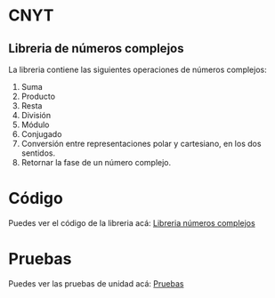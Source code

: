 # CNYT
## Libreria de números complejos
La libreria contiene las siguientes operaciones de números complejos:
1. Suma
2. Producto
3. Resta
4. División
5. Módulo
6. Conjugado
7. Conversión entre representaciones polar y cartesiano, en los dos sentidos.
8. Retornar la fase de un número complejo.

# Código
Puedes ver el código de la libreria acá: [Libreria números complejos](https://github.com/JeimyYaya/CNYT/blob/30ee728f57a975e336e1742c85f5ddc63720e7d9/Numeros%20complejos/libreria_complejos.py)

# Pruebas
Puedes ver las pruebas de unidad acá: [Pruebas](https://github.com/JeimyYaya/CNYT/blob/30ee728f57a975e336e1742c85f5ddc63720e7d9/Numeros%20complejos/test_complejos.py)
